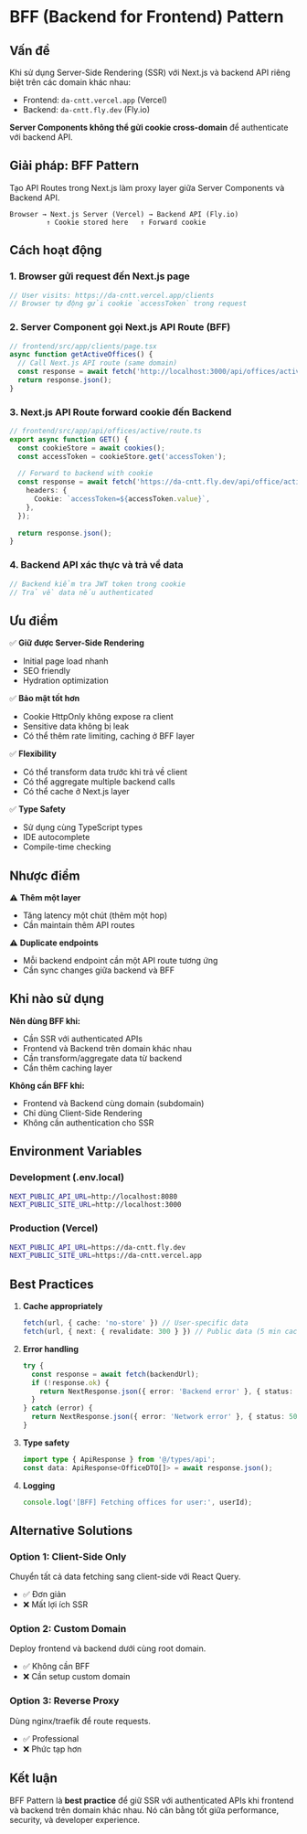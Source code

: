 # BFF (Backend for Frontend) Pattern

## Vấn đề

Khi sử dụng Server-Side Rendering (SSR) với Next.js và backend API riêng biệt trên các domain khác nhau:
- Frontend: `da-cntt.vercel.app` (Vercel)
- Backend: `da-cntt.fly.dev` (Fly.io)

**Server Components không thể gửi cookie cross-domain** để authenticate với backend API.

## Giải pháp: BFF Pattern

Tạo API Routes trong Next.js làm proxy layer giữa Server Components và Backend API.

```
Browser → Next.js Server (Vercel) → Backend API (Fly.io)
         ↑ Cookie stored here   ↑ Forward cookie
```

## Cách hoạt động

### 1. Browser gửi request đến Next.js page
```typescript
// User visits: https://da-cntt.vercel.app/clients
// Browser tự động gửi cookie `accessToken` trong request
```

### 2. Server Component gọi Next.js API Route (BFF)
```typescript
// frontend/src/app/clients/page.tsx
async function getActiveOffices() {
  // Call Next.js API route (same domain)
  const response = await fetch('http://localhost:3000/api/offices/active');
  return response.json();
}
```

### 3. Next.js API Route forward cookie đến Backend
```typescript
// frontend/src/app/api/offices/active/route.ts
export async function GET() {
  const cookieStore = await cookies();
  const accessToken = cookieStore.get('accessToken');
  
  // Forward to backend with cookie
  const response = await fetch('https://da-cntt.fly.dev/api/office/active', {
    headers: {
      Cookie: `accessToken=${accessToken.value}`,
    },
  });
  
  return response.json();
}
```

### 4. Backend API xác thực và trả về data
```java
// Backend kiểm tra JWT token trong cookie
// Trả về data nếu authenticated
```

## Ưu điểm

✅ **Giữ được Server-Side Rendering**
- Initial page load nhanh
- SEO friendly
- Hydration optimization

✅ **Bảo mật tốt hơn**
- Cookie HttpOnly không expose ra client
- Sensitive data không bị leak
- Có thể thêm rate limiting, caching ở BFF layer

✅ **Flexibility**
- Có thể transform data trước khi trả về client
- Có thể aggregate multiple backend calls
- Có thể cache ở Next.js layer

✅ **Type Safety**
- Sử dụng cùng TypeScript types
- IDE autocomplete
- Compile-time checking

## Nhược điểm

⚠️ **Thêm một layer**
- Tăng latency một chút (thêm một hop)
- Cần maintain thêm API routes

⚠️ **Duplicate endpoints**
- Mỗi backend endpoint cần một API route tương ứng
- Cần sync changes giữa backend và BFF

## Khi nào sử dụng

**Nên dùng BFF khi:**
- Cần SSR với authenticated APIs
- Frontend và Backend trên domain khác nhau
- Cần transform/aggregate data từ backend
- Cần thêm caching layer

**Không cần BFF khi:**
- Frontend và Backend cùng domain (subdomain)
- Chỉ dùng Client-Side Rendering
- Không cần authentication cho SSR

## Environment Variables

### Development (.env.local)
```bash
NEXT_PUBLIC_API_URL=http://localhost:8080
NEXT_PUBLIC_SITE_URL=http://localhost:3000
```

### Production (Vercel)
```bash
NEXT_PUBLIC_API_URL=https://da-cntt.fly.dev
NEXT_PUBLIC_SITE_URL=https://da-cntt.vercel.app
```

## Best Practices

1. **Cache appropriately**
   ```typescript
   fetch(url, { cache: 'no-store' }) // User-specific data
   fetch(url, { next: { revalidate: 300 } }) // Public data (5 min cache)
   ```

2. **Error handling**
   ```typescript
   try {
     const response = await fetch(backendUrl);
     if (!response.ok) {
       return NextResponse.json({ error: 'Backend error' }, { status: 502 });
     }
   } catch (error) {
     return NextResponse.json({ error: 'Network error' }, { status: 503 });
   }
   ```

3. **Type safety**
   ```typescript
   import type { ApiResponse } from '@/types/api';
   const data: ApiResponse<OfficeDTO[]> = await response.json();
   ```

4. **Logging**
   ```typescript
   console.log('[BFF] Fetching offices for user:', userId);
   ```

## Alternative Solutions

### Option 1: Client-Side Only
Chuyển tất cả data fetching sang client-side với React Query.
- ✅ Đơn giản
- ❌ Mất lợi ích SSR

### Option 2: Custom Domain
Deploy frontend và backend dưới cùng root domain.
- ✅ Không cần BFF
- ❌ Cần setup custom domain

### Option 3: Reverse Proxy
Dùng nginx/traefik để route requests.
- ✅ Professional
- ❌ Phức tạp hơn

## Kết luận

BFF Pattern là **best practice** để giữ SSR với authenticated APIs khi frontend và backend trên domain khác nhau. Nó cân bằng tốt giữa performance, security, và developer experience.

